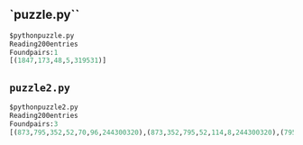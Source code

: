## `puzzle.py``

```python
$pythonpuzzle.py
Reading200entries
Foundpairs:1
[(1847,173,48,5,319531)]
```

## `puzzle2.py`

```python
$pythonpuzzle2.py
Reading200entries
Foundpairs:3
[(873,795,352,52,70,96,244300320),(873,352,795,52,114,8,244300320),(795,352,873,123,43,8,244300320)]
```
